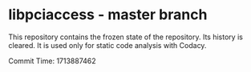 # libpciaccess - master branch

This repository contains the frozen state of the repository.
Its history is cleared. It is used only for static code
analysis with Codacy.

Commit Time: 1713887462